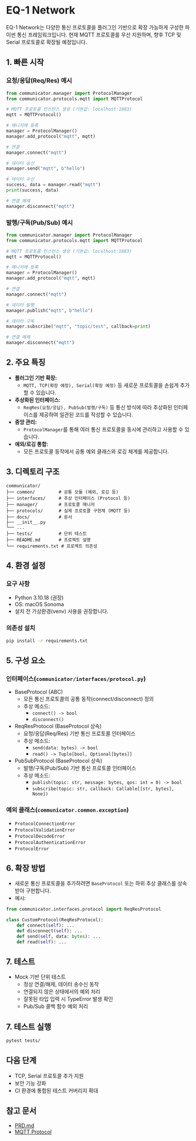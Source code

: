 # EQ-1 Network
EQ-1 Network는 다양한 통신 프로토콜을 플러그인 기반으로 확장 가능하게 구성한 파이썬 통신 프레임워크입니다.
현재 MQTT 프로토콜를 우선 지원하며, 향후 TCP 및 Serial 프로토콜로 확장될 예정입니다.

## 1. 빠른 시작
### 요청/응답(Req/Res) 예시
```python
from communicator.manager import ProtocolManager
from communicator.protocols.mqtt import MQTTProtocol

# MQTT 프로토콜 인스턴스 생성 (기본값: localhost:1883)
mqtt = MQTTProtocol()

# 매니저에 등록
manager = ProtocolManager()
manager.add_protocol("mqtt", mqtt)

# 연결
manager.connect("mqtt")

# 데이터 송신
manager.send("mqtt", b"hello")

# 데이터 수신
success, data = manager.read("mqtt")
print(success, data)

# 연결 해제
manager.disconnect("mqtt")
```

### 발행/구독(Pub/Sub) 예시
```python
from communicator.manager import ProtocolManager
from communicator.protocols.mqtt import MQTTProtocol

# MQTT 프로토콜 인스턴스 생성 (기본값: localhost:1883)
mqtt = MQTTProtocol()

# 매니저에 등록
manager = ProtocolManager()
manager.add_protocol("mqtt", mqtt)

# 연결
manager.connect("mqtt")

# 데이터 발행
manager.publish("mqtt", b"hello")

# 데이터 구독
manager.subscribe("mqtt", "topic/test", callback=print)

# 연결 해제
manager.disconnect("mqtt")
```

## 2. 주요 특징
- **플러그인 기반 확장:**
    - `MQTT, TCP(확장 예정), Serial(확장 예정)` 등 새로운 프로토콜을 손쉽게 추가할 수 있습니다.
- **추상화된 인터페이스:**
    - `ReqRes(요청/응답), PubSub(발행/구독)` 등 통신 방식에 따라 추상화된 인터페이스를 제공하여 일관된 코드를 작성할 수 있습니다.
- **중앙 관리:**
    - `ProtocolManager`를 통해 여러 통신 프로토콜을 동시에 관리하고 사용할 수 있습니다.
- **예외/로깅 통합:**
    - 모든 프로토콜 동작에서 공통 예외 클래스와 로깅 체계를 제공합니다.

## 3. 디렉토리 구조
```
communicator/
├── common/         # 공통 모듈 (예외, 로깅 등)
├── interfaces/     # 추상 인터페이스 (Protocol 등)
├── manager/        # 프로토콜 매니저
├── protocols/      # 실제 프로토콜 구현체 (MQTT 등)
├── docs/           # 문서
├── __init__.py
└── ...
├── tests/          # 단위 테스트
├── README.md       # 프로젝트 설명
└── requirements.txt # 프로젝트 의존성
```

## 4. 환경 설정
### 요구 사항
- Python 3.10.18 (권장)
- OS: macOS Sonoma
- 설치 전 가상환경(venv) 사용을 권장합니다.

### 의존성 설치
```bash
pip install -r requirements.txt
```

## 5. 구성 요소
### 인터페이스(`communicator/interfaces/protocol.py`)
- BaseProtocol (ABC)
    - 모든 통신 프로토콜의 공통 동작(connect/disconnect) 정의
    - 추상 메소드: 
        - `connect() -> bool`
        - `disconnect()`
- ReqResProtocol (BaseProtocol 상속)
    - 요청/응답(Req/Res) 기반 통신 프로토콜 인터페이스
    - 추상 메소드: 
        - `send(data: bytes) -> bool`
        - `read() -> Tuple[bool, Optional[bytes]]`
- PubSubProtocol (BaseProtocol 상속)
    - 발행/구독(Pub/Sub) 기반 통신 프로토콜 인터페이스
    - 추상 메소드: 
        - `publish(topic: str, message: bytes, qos: int = 0) -> bool`
        - `subscribe(topic: str, callback: Callable[[str, bytes], None])`

### 예외 클래스(`communicator.common.exception`)
- `ProtocolConnectionError`
- `ProtocolValidationError`
- `ProtocolDecodeError`
- `ProtocolAuthenticationError`
- `ProtocolError`

## 6. 확장 방법
- 새로운 통신 프로토콜을 추가하려면 `BaseProtocol` 또는 하위 추상 클래스를 상속받아 구현합니다.
- 예시:
```python
from communicator.interfaces.protocol import ReqResProtocol

class CustomProtocol(ReqResProtocol):
    def connect(self): ...
    def disconnect(self): ...
    def send(self, data: bytes): ...
    def read(self): ...
```

## 7. 테스트
- Mock 기반 단위 테스트
    - 정상 연결/해제, 데이터 송수신 동작
    - 연결되지 않은 상태에서의 예외 처리
    - 잘못된 타입 입력 시 TypeError 발생 확인
    - Pub/Sub 콜백 함수 예외 처리

## 7. 테스트 실행
```bash
pytest tests/
```

## 다음 단계
- TCP, Serial 프로토콜 추가 지원
- 보안 기능 강화
- CI 환경에 통합된 테스트 커버리지 확대

## 참고 문서
- [PRD.md](PRD.md)
- [MQTT Protocol](mqtt_protocol.md)